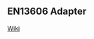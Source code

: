 ## EN13606 Adapter

[Wiki](https://skl-tp.atlassian.net/wiki/display/SKLTPservices/RIV-13606+Adapter)
